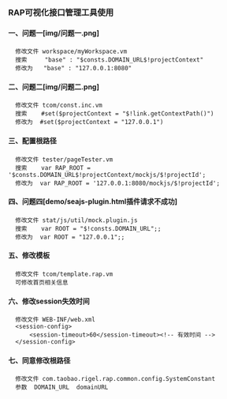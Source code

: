### RAP可视化接口管理工具使用
#### 一、问题一[img/问题一.png]
```
  修改文件 workspace/myWorkspace.vm
  搜索     "base" : "$consts.DOMAIN_URL$!projectContext"
  修改为   "base" : "127.0.0.1:8080"
```

#### 二、问题二[img/问题二.png]
```
  修改文件 tcom/const.inc.vm
  搜索    #set($projectContext = "$!link.getContextPath()")
  修改为  #set($projectContext = "127.0.0.1")
```

#### 三、配置根路径
```
  修改文件 tester/pageTester.vm
  搜索    var RAP_ROOT = '$consts.DOMAIN_URL$!projectContext/mockjs/$!projectId';
  修改为  var RAP_ROOT = '127.0.0.1:8080/mockjs/$!projectId';
```

#### 四、问题四[demo/seajs-plugin.html插件请求不成功]
```
  修改文件 stat/js/util/mock.plugin.js
  搜索    var ROOT = "$!consts.DOMAIN_URL";;
  修改为  var ROOT = "127.0.0.1";;
```

#### 五、修改模板
```
  修改文件 tcom/template.rap.vm
  可修改首页相关信息
```
#### 六、修改session失效时间
```
  修改文件 WEB-INF/web.xml
  <session-config>
      <session-timeout>60</session-timeout><!-- 有效时间 -->
  </session-config>
```

#### 七、同意修改根路径
```
  修改文件 com.taobao.rigel.rap.common.config.SystemConstant
  参数  DOMAIN_URL  domainURL

```
